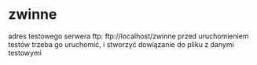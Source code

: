 zwinne
=======

adres testowego serwera ftp: ftp://localhost/zwinne
przed uruchomieniem testów trzeba go uruchomić, i stworzyć dowiązanie do pliku z danymi testowymi
